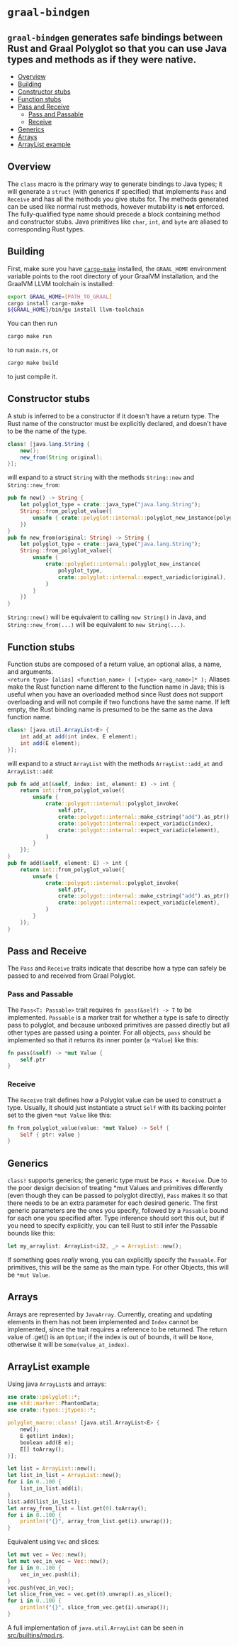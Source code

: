 # `graal-bindgen` <!-- omit in toc -->
## `graal-bindgen` generates safe bindings between Rust and Graal Polyglot so that you can use Java types and methods as if they were native. <!-- omit in toc -->
- [Overview](#overview)
- [Building](#building)
- [Constructor stubs](#constructor-stubs)
- [Function stubs](#function-stubs)
- [Pass and Receive](#pass-and-receive)
  - [Pass and Passable](#pass-and-passable)
  - [Receive](#receive)
- [Generics](#generics)
- [Arrays](#arrays)
- [ArrayList example](#arraylist-example)

## Overview
The `class` macro is the primary way to generate bindings to Java types;  it will generate a `struct` (with generics if specified) that implements `Pass` and `Receive` and has all the methods you give stubs for.  The methods generated can be used like normal rust methods, however mutability is **not** enforced.  The fully-qualified type name should precede a block containing method and constructor stubs.  Java primitives like `char`, `int`, and `byte` are aliased to corresponding Rust types.  

## Building
First, make sure you have [`cargo-make`](https://github.com/sagiegurari/cargo-make) installed, the `GRAAL_HOME` environment variable points to the root directory of your GraalVM installation, and the GraalVM LLVM toolchain is installed:
```bash
export GRAAL_HOME=[PATH_TO_GRAAL]
cargo install cargo-make
${GRAAL_HOME}/bin/gu install llvm-toolchain
```
You can then run
```bash
cargo make run
```
to run `main.rs`, or
```bash
cargo make build
```
to just compile it.

## Constructor stubs
A stub is inferred to be a constructor if it doesn't have a return type.  The Rust name of the constructor must be explicitly declared, and doesn't have to be the name of the type.  
```java
class! [java.lang.String {
    new();
    new_from(String original);
}];
```
will expand to a struct `String` with the methods `String::new` and `String::new_from`:
```rust
pub fn new() -> String {
    let polyglot_type = crate::java_type("java.lang.String");
    String::from_polyglot_value({
        unsafe { crate::polyglot::internal::polyglot_new_instance(polyglot_type) }
    })
}
pub fn new_from(original: String) -> String {
    let polyglot_type = crate::java_type("java.lang.String");
    String::from_polyglot_value({
        unsafe {
            crate::polyglot::internal::polyglot_new_instance(
                polyglot_type,
                crate::polyglot::internal::expect_variadic(original),
            )
        }
    })
}
```

`String::new()` will be equivalent to calling `new String()` in Java, and `String::new_from(...)` will be equivalent to `new String(...)`.  

## Function stubs
Function stubs are composed of a return value, an optional alias, a name, and arguments.  
```<return type> [alias] <function_name> ( [<type> <arg_name>]* );```
Aliases make the Rust function name different to the function name in Java;  this is useful when you have an overloaded method since Rust does not support overloading and will not compile if two functions have the same name.  If left empty, the Rust binding name is presumed to be the same as the Java function name.
```java
class! [java.util.ArrayList<E> {
    int add_at add(int index, E element);
    int add(E element);
}];
```
will expand to a struct `ArrayList` with the methods `ArrayList::add_at` and `ArrayList::add`:
```rust
pub fn add_at(&self, index: int, element: E) -> int {
    return int::from_polyglot_value({
        unsafe {
            crate::polygot::internal::polyglot_invoke(
                self.ptr,
                crate::polygot::internal::make_cstring("add").as_ptr(),
                crate::polygot::internal::expect_variadic(index),
                crate::polygot::internal::expect_variadic(element),
            )
        }
    });
}
pub fn add(&self, element: E) -> int {
    return int::from_polyglot_value({
        unsafe {
            crate::polygot::internal::polyglot_invoke(
                self.ptr,
                crate::polygot::internal::make_cstring("add").as_ptr(),
                crate::polygot::internal::expect_variadic(element),
            )
        }
    });
}
```

## Pass and Receive
The `Pass` and `Receive` traits indicate that describe how a type can safely be passed to and received from Graal Polyglot.  

### Pass and Passable
The `Pass<T: Passable>` trait requires `fn pass(&self) -> T` to be implemented.  `Passable` is a marker trait for whether a type is safe to directly pass to polyglot, and because unboxed primitives are passed directly but all other types are passed using a pointer.  For all objects, `pass` should be implemented so that it returns its inner pointer (a `*Value`) like this:
```rust
fn pass(&self) -> *mut Value {
    self.ptr
}
```

### Receive
The `Receive` trait defines how a Polyglot value can be used to construct a type.  Usually, it should just instantiate a struct `Self` with its backing pointer set to the given `*mut Value` like this:
```rust
fn from_polyglot_value(value: *mut Value) -> Self {
    Self { ptr: value }
}
```

## Generics
`class!` supports generics;  the generic type must be `Pass + Receive`.  Due to the poor design decision of treating *mut Values and primitives differently (even though they can be passed to polyglot directly), `Pass` makes it so that there needs to be an extra parameter for each desired generic.  The first generic parameters are the ones you specify, followed by a `Passable` bound for each one you specified after.  Type inference should sort this out, but if you need to specify explicitly, you can tell Rust to still infer the Passable bounds like this:
```rust
let my_arraylist: ArrayList<i32, _> = ArrayList::new();
```
If something goes *really* wrong, you can explicitly specify the `Passable`.  For primitives, this will be the same as the main type.  For other Objects, this will be `*mut Value`.

## Arrays
Arrays are represented by `JavaArray`.  Currently, creating and updating elements in them has not been implemented and `Index` cannot be implemented, since the trait requires a reference to be returned.  The return value of .get() is an `Option`;  if the index is out of bounds, it will be `None`, otherwise it will be `Some(value_at_index)`.

## ArrayList example
Using java `ArrayList`s and arrays:
```rust
use crate::polyglot::*;
use std::marker::PhantomData;
use crate::types::jtypes::*;

polyglot_macro::class! [java.util.ArrayList<E> {
    new();
    E get(int index);
    boolean add(E e);
    E[] toArray();
}];

let list = ArrayList::new();
let list_in_list = ArrayList::new();
for i in 0..100 {
    list_in_list.add(i);
}
list.add(list_in_list);
let array_from_list = list.get(0).toArray();
for i in 0..100 {
    println!("{}", array_from_list.get(i).unwrap());
}
```
Equivalent using `Vec` and slices:
```rust
let mut vec = Vec::new();
let mut vec_in_vec = Vec::new();
for i in 0..100 {
    vec_in_vec.push(i);
}
vec.push(vec_in_vec);
let slice_from_vec = vec.get(0).unwrap().as_slice();
for i in 0..100 {
    println!("{}", slice_from_vec.get(i).unwrap());
}
```

A full implementation of `java.util.ArrayList` can be seen in [src/builtins/mod.rs](src/builtins/mod.rs).